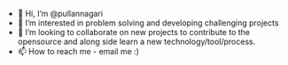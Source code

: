 - 👋 Hi, I’m @pullannagari
- 👀 I’m interested in problem solving and developing challenging projects
- 💞️ I’m looking to collaborate on new projects to contribute to the opensource and along side learn a new technology/tool/process.
- 📫 How to reach me - email me :)
